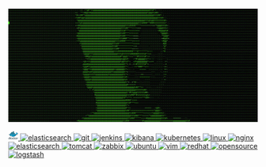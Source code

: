 ![Alt Text](matrix.jpg)

<p align="left"> <a href="https://www.docker.com/" target="_blank" rel="noreferrer"> <img src="https://raw.githubusercontent.com/devicons/devicon/master/icons/docker/docker-original-wordmark.svg" alt="docker" width="20" height="20"/> </a> <a href="https://www.elastic.co" target="_blank" rel="noreferrer"> <img src="https://www.vectorlogo.zone/logos/elastic/elastic-icon.svg" alt="elasticsearch" width="20" height="20"/> </a> <a href="https://git-scm.com/" target="_blank" rel="noreferrer"> <img src="https://www.vectorlogo.zone/logos/git-scm/git-scm-icon.svg" alt="git" width="20" height="20"/> </a> <a href="https://www.jenkins.io" target="_blank" rel="noreferrer"> <img src="https://www.vectorlogo.zone/logos/jenkins/jenkins-icon.svg" alt="jenkins" width="20" height="20"/> </a> <a href="https://www.elastic.co/kibana" target="_blank" rel="noreferrer"> <img src="https://www.vectorlogo.zone/logos/elasticco_kibana/elasticco_kibana-icon.svg" alt="kibana" width="20" height="20"/> </a> <a href="https://kubernetes.io" target="_blank" rel="noreferrer"> <img src="https://www.vectorlogo.zone/logos/kubernetes/kubernetes-icon.svg" alt="kubernetes" width="20" height="20"/> </a> <a href="https://www.linux.org/" target="_blank" rel="noreferrer"> <img src="https://www.vectorlogo.zone/logos/linux/linux-icon.svg" alt="linux" width="20" height="20"/> </a> <a href="https://www.nginx.com" target="_blank" rel="noreferrer"> <img src="https://www.vectorlogo.zone/logos/nginx/nginx-icon.svg" alt="nginx" width="20" height="20"/> </a>  <a href="https://slack.com/intl/en-in/" target="_blank" rel="noreferrer"> <img src="https://www.vectorlogo.zone/logos/slack/slack-icon.svg" alt="elasticsearch" width="20" height="20"/> </a> <a href="https://tomcat.apache.org/" target="_blank" rel="noreferrer"> <img src="https://www.vectorlogo.zone/logos/apache_tomcat/apache_tomcat-icon.svg" alt="tomcat" width="30" height="30"/> </a> <a href="https://www.zabbix.com/" target="_blank" rel="noreferrer"> <img src="https://www.vectorlogo.zone/logos/zabbix/zabbix-icon.svg" alt="zabbix" width="20" height="20"/> </a> <a href="https://ubuntu.com/" target="_blank" rel="noreferrer"> <img src="https://www.vectorlogo.zone/logos/ubuntu/ubuntu-icon.svg" alt="ubuntu" width="20" height="20"/> </a> <a href="https://www.vim.org/" target="_blank" rel="noreferrer"> <img src="https://www.vectorlogo.zone/logos/vim/vim-icon.svg" alt="vim" width="20" height="20"/> </a> <a href="https://www.redhat.com/en" target="_blank" rel="noreferrer"> <img src="https://www.vectorlogo.zone/logos/redhat/redhat-icon.svg" alt="redhat" width="20" height="20"/> </a> <a href="https://opensource.org/" target="_blank" rel="noreferrer"> <img src="https://www.vectorlogo.zone/logos/opensource/opensource-icon.svg" alt="opensource" width="20" height="20"/> </a> <a href="https://www.elastic.co/logstash/" target="_blank" rel="noreferrer"> <img src="https://www.vectorlogo.zone/logos/elasticco_logstash/elasticco_logstash-icon.svg" alt="logstash" width="20" height="20"/> </a> </p>
